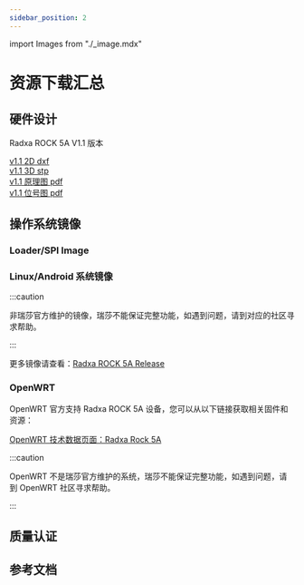 ```yaml
---
sidebar_position: 2
---
```


import Images from "./\_image.mdx"

# 资源下载汇总

## 硬件设计

Radxa ROCK 5A V1.1 版本

[v1.1 2D dxf](https://dl.radxa.com/rock5/5a/docs/hw/radxa_rock5a_X1.11_2D.dxf)  
[v1.1 3D stp](https://dl.radxa.com/rock5/5a/docs/hw/rock_5a_3d_pcba.rar)  
[v1.1 原理图 pdf](https://dl.radxa.com/rock5/5a/docs/hw/radxa_rock5a_V1.1_sch.pdf)  
[v1.1 位号图 pdf](https://dl.radxa.com/rock5/5a/docs/hw/radxa_rock5a_V1.1_smd.pdf)

## 操作系统镜像

### Loader/SPI Image

<Images loader={true} system_img={false} android_img={false} spi_img={true} miniloader={true} dietpi={false} />

### Linux/Android 系统镜像

<Images loader={false} system_img={true} android_img={true} spi_img={false} miniloader={false} dietpi={true} />

:::caution

非瑞莎官方维护的镜像，瑞莎不能保证完整功能，如遇到问题，请到对应的社区寻求帮助。

:::

更多镜像请查看：[Radxa ROCK 5A Release](https://github.com/radxa-build/rock-5a/releases)

### OpenWRT

OpenWRT 官方支持 Radxa ROCK 5A 设备，您可以从以下链接获取相关固件和资源：

[OpenWRT 技术数据页面：Radxa Rock 5A](https://openwrt.org/toh/hwdata/radxa/radxa_rock_5a)

:::caution

OpenWRT 不是瑞莎官方维护的系统，瑞莎不能保证完整功能，如遇到问题，请到 OpenWRT 社区寻求帮助。

:::

## 质量认证

## 参考文档
